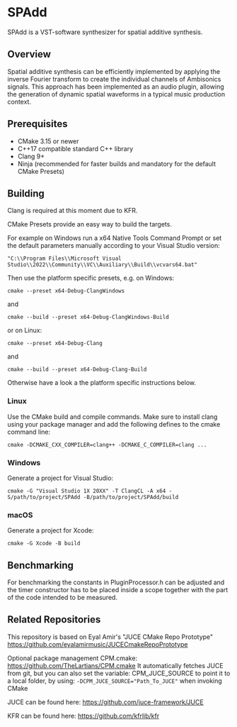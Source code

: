 # SPAdd

SPAdd is a VST-software synthesizer for spatial additive synthesis.

## Overview
Spatial additive synthesis can be efficiently implemented by applying the inverse Fourier transform to create the individual channels of Ambisonics signals. This approach has been implemented as an audio plugin, allowing the generation of dynamic spatial waveforms in a typical music production context.

## Prerequisites
* CMake 3.15 or newer
* C++17 compatible standard C++ library
* Clang 9+
* Ninja (recommended for faster builds and mandatory for the default CMake Presets)

## Building
Clang is required at this moment due to KFR.

CMake Presets provide an easy way to build the targets.

For example on Windows run a x64 Native Tools Command Prompt or set the default parameters manually according to your Visual Studio version:
```
"C:\\Program Files\\Microsoft Visual Studio\\2022\\Community\\VC\\Auxiliary\\Build\\vcvars64.bat"
```

Then use the platform specific presets, e.g. on Windows:
```
cmake --preset x64-Debug-ClangWindows
```
and
```
cmake --build --preset x64-Debug-ClangWindows-Build
```
or on Linux:
```
cmake --preset x64-Debug-Clang
```
and
```
cmake --build --preset x64-Debug-Clang-Build
```

Otherwise have a look a the platform specific instructions below.

### Linux
Use the CMake build and compile commands. Make sure to install clang using your package manager and add the following defines to the cmake command line:
```
cmake -DCMAKE_CXX_COMPILER=clang++ -DCMAKE_C_COMPILER=clang ...
```

### Windows
Generate a project for Visual Studio:
```
cmake -G "Visual Studio 1X 20XX" -T ClangCL -A x64 -S/path/to/project/SPAdd -B/path/to/project/SPAdd/build
```
### macOS
Generate a project for Xcode:
```
cmake -G Xcode -B build
```
## Benchmarking
For benchmarking the constants in PluginProcessor.h can be adjusted and the timer constructor has to be placed inside a scope together with the part of the code intended to be measured.

## Related Repositories
This repository is based on Eyal Amir's "JUCE CMake Repo Prototype"
https://github.com/eyalamirmusic/JUCECmakeRepoPrototype

Optional package management CPM.cmake:
https://github.com/TheLartians/CPM.cmake
It automatically fetches JUCE from git, but you can also set the variable:
CPM_JUCE_SOURCE to point it to a local folder, by using:
``-DCPM_JUCE_SOURCE="Path_To_JUCE"``
when invoking CMake

JUCE can be found here:
https://github.com/juce-framework/JUCE

KFR can be found here:
https://github.com/kfrlib/kfr
